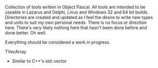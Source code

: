 Collection of tools written in Object Pascal. All tools are intended to be useable in Lazarus and Delphi, Linux and Windows 32 and 64 bit builds. Directories are created and updated as I feel the desire to write new types and units to suit my own personal needs. There is no focus or direction here. There's very likely nothing here that hasn't been done before and done better. Oh well.

Everything should be considered a work in progress.

TVecArray
- Similar to C++'s std::vector
